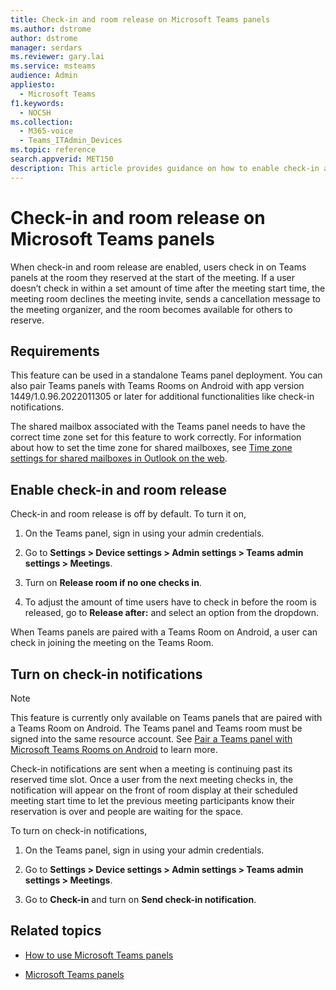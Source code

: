 ```yaml
---
title: Check-in and room release on Microsoft Teams panels
ms.author: dstrome
author: dstrome
manager: serdars
ms.reviewer: gary.lai
ms.service: msteams
audience: Admin
appliesto: 
  - Microsoft Teams
f1.keywords: 
  - NOCSH
ms.collection: 
  - M365-voice
  - Teams_ITAdmin_Devices
ms.topic: reference
search.appverid: MET150
description: This article provides guidance on how to enable check-in and room release Teams panels devices.
---
```


# Check-in and room release on Microsoft Teams panels

When check-in and room release are enabled, users check in on Teams panels at the room they reserved at the start of the meeting. If a user doesn’t check in within a set amount of time after the meeting start time, the meeting room declines the meeting invite, sends a cancellation message to the meeting organizer, and the room becomes available for others to reserve.  

## Requirements 

This feature can be used in a standalone Teams panel deployment. You can also pair Teams panels with Teams Rooms on Android with app version 1449/1.0.96.2022011305 or later for additional functionalities like check-in notifications.

The shared mailbox associated with the Teams panel needs to have the correct time zone set for this feature to work correctly. For information about how to set the time zone for shared mailboxes, see [Time zone settings for shared mailboxes in Outlook on the web](/exchange/troubleshoot/outlook-on-the-web-issues/shared-mailboxes-time-zone-setting).

## Enable check-in and room release 

Check-in and room release is off by default. To turn it on,  

1. On the Teams panel, sign in using your admin credentials.  

2. Go to **Settings > Device settings > Admin settings > Teams admin settings > Meetings**.

3. Turn on **Release room if no one checks in**.

4. To adjust the amount of time users have to check in before the room is released, go to **Release after:** and select an option from the dropdown.  

When Teams panels are paired with a Teams Room on Android, a user can check in joining the meeting on the Teams Room.  

## Turn on check-in notifications

> [!NOTE]
> This feature is currently only available on Teams panels that are paired with a Teams Room on Android. The Teams panel and Teams room must be signed into the same resource account. See [Pair a Teams panel with Microsoft Teams Rooms on Android](use-teams-panels.md#pair-a-teams-panel-with-a-microsoft-teams-room-on-android) to learn more.  

Check-in notifications are sent when a meeting is continuing past its reserved time slot. Once a user from the next meeting checks in, the notification will appear on the front of room display at their scheduled meeting start time to let the previous meeting participants know their reservation is over and people are waiting for the space.  

To turn on check-in notifications,  

1. On the Teams panel, sign in using your admin credentials. 

2. Go to **Settings > Device settings > Admin settings > Teams admin settings > Meetings**.

3. Go to **Check-in** and turn on **Send check-in notification**.

## Related topics

- [How to use Microsoft Teams panels](use-teams-panels.md)

- [Microsoft Teams panels](teams-panels.md)

